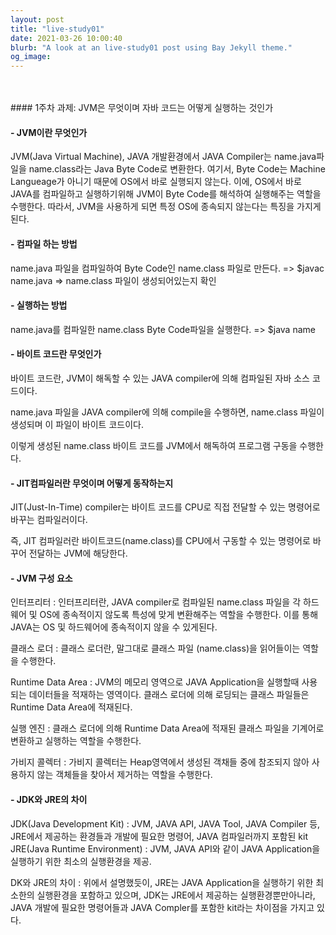 ```yaml
---
layout: post
title: "live-study01"
date: 2021-03-26 10:00:40
blurb: "A look at an live-study01 post using Bay Jekyll theme."
og_image: 
---
```


<br />
<br />
#### 1주차 과제: JVM은 무엇이며 자바 코드는 어떻게 실행하는 것인가
<br />

#### - JVM이란 무엇인가

JVM(Java Virtual Machine), JAVA 개발환경에서 JAVA Compiler는 name.java파일을 name.class라는 Java Byte Code로 변환한다.
여기서, Byte Code는 Machine Langueage가 아니기 때문에 OS에서 바로 실행되지 않는다.
이에, OS에서 바로 JAVA를 컴파일하고 실행하기위해 JVM이 Byte Code를 해석하여 실행해주는 역할을 수행한다.
따라서, JVM을 사용하게 되면 특정 OS에 종속되지 않는다는 특징을 가지게 된다.
<br />

#### - 컴파일 하는 방법

name.java 파일을 컴파일하여 Byte Code인 name.class 파일로 만든다.
=> $javac name.java
=> name.class 파일이 생성되어있는지 확인
<br />

#### - 실행하는 방법

name.java를 컴파일한 name.class Byte Code파일을 실행한다.
=> $java name
<br />

#### - 바이트 코드란 무엇인가

바이트 코드란, JVM이 해독할 수 있는 JAVA compiler에 의해 컴파일된 자바 소스 코드이다.

name.java 파일을 JAVA compiler에 의해 compile을 수행하면, name.class 파일이 생성되며 이 파일이 바이트 코드이다.

이렇게 생성된 name.class 바이트 코드를 JVM에서 해독하여 프로그램 구동을 수행한다.
<br />

#### - JIT컴파일러란 무엇이며 어떻게 동작하는지

JIT(Just-In-Time) compiler는 바이트 코드를 CPU로 직접 전달할 수 있는 명령어로 바꾸는 컴파일러이다.

즉, JIT 컴파일러란 바이트코드(name.class)를 CPU에서 구동할 수 있는 명령어로 바꾸어 전달하는 JVM에 해당한다.
<br />

#### - JVM 구성 요소

인터프리터 : 인터프리터란, JAVA compiler로 컴파일된 name.class 파일을 각 하드웨어 및 OS에 종속적이지 않도록 특성에 맞게 변환해주는 역할을 수행한다. 이를 통해 JAVA는 OS 및 하드웨어에 종속적이지 않을 수 있게된다.

클래스 로더 : 클래스 로더란, 말그대로 클래스 파일 (name.class)을 읽어들이는 역할을 수행한다.

Runtime Data Area : JVM의 메모리 영역으로 JAVA Application을 실행할때 사용되는 데이터들을 적재하는 영역이다. 클래스 로더에 의해 로딩되는 클래스 파일들은 Runtime Data Area에 적재된다.

실행 엔진 : 클래스 로더에 의해 Runtime Data Area에 적재된 클래스 파일을 기계어로 변환하고 실행하는 역할을 수행한다.

가비지 콜렉터 : 가비지 콜렉터는 Heap영역에서 생성된 객채들 중에 참조되지 않아 사용하지 않는 객체들을 찾아서 제거하는 역할을 수행한다. 
<br />

#### - JDK와 JRE의 차이

 JDK(Java Development Kit) : JVM, JAVA API, JAVA Tool, JAVA Compiler 등, JRE에서 제공하는 환경들과 개발에 필요한 명령어, JAVA 컴파일러까지 포함된 kit
 JRE(Java Runtime Environment) : JVM, JAVA API와 같이 JAVA Application을 실행하기 위한 최소의 실행환경을 제공.

DK와 JRE의 차이 : 위에서 설명했듯이, JRE는 JAVA Application을 실행하기 위한 최소한의 실행환경을 포함하고 있으며, JDK는 JRE에서 제공하는 실행환경뿐만아니라, JAVA 개발에 필요한 명령어들과 JAVA Compler를 포함한 kit라는 차이점을 가지고 있다.
<br />
